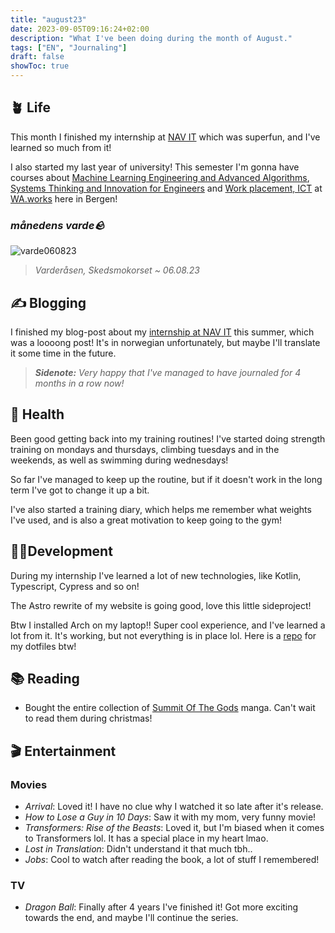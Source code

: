 ```yaml
---
title: "august23"
date: 2023-09-05T09:16:24+02:00
description: "What I've been doing during the month of August."
tags: ["EN", "Journaling"]
draft: false
showToc: true
---
```

## 🪴 Life
This month I finished my internship at [NAV IT](https://detsomebetyrnoe.no) which was superfun, and I've learned so much from it!

I also started my last year of university! This semester I'm gonna have courses about [Machine Learning Engineering and Advanced Algorithms](https://www.hvl.no/en/studies-at-hvl/study-programmes/courses/DAT158), [Systems Thinking and Innovation for Engineers](https://www.hvl.no/studier/studieprogram/emne/ING303) and [Work placement, ICT](https://www.hvl.no/en/studies-at-hvl/study-programmes/courses/DAT156) at [WA.works](https://wa.works/) here in Bergen! 

### _månedens varde🪨_
![varde060823](/img/journaling/varder/varde060823.jpg)
> *Varderåsen, Skedsmokorset ~ 06.08.23*

## ✍️ Blogging
I finished my blog-post about my [internship at NAV IT](https://kjelsrud.dev/blog-posts/life/nav23/) this summer, which was a loooong post! It's in norwegian unfortunately, but maybe I'll translate it some time in the future.
> ***Sidenote:** Very happy that I've managed to have journaled for 4 months in a row now!*

## 💪 Health
Been good getting back into my training routines! I've started doing strength training on mondays and thursdays, climbing tuesdays and in the weekends, as well as swimming during wednesdays!

So far I've managed to keep up the routine, but if it doesn't work in the long term I've got to change it up a bit.  

I've also started a training diary, which helps me remember what weights I've used, and is also a great motivation to keep going to the gym!

## 👨‍💻Development
During my internship I've learned a lot of new technologies, like Kotlin, Typescript, Cypress and so on!

The Astro rewrite of my website is going good, love this little sideproject!

Btw I installed Arch on my laptop!! Super cool experience, and I've learned a lot from it. It's working, but not everything is in place lol. Here is a [repo](https://github.com/SindreKjelsrud/dotfiles) for my dotfiles btw!

## 📚 Reading
- Bought the entire collection of [Summit Of The Gods](https://www.ark.no/produkt/boker/skjonnlitteratur/summit-of-the-gods-vol1-9788496427877) manga. Can't wait to read them during christmas!

## 🎬 Entertainment
### Movies
- *Arrival*: Loved it! I have no clue why I watched it so late after it's release.
- *How to Lose a Guy in 10 Days*: Saw it with my mom, very funny movie!
- *Transformers: Rise of the Beasts*: Loved it, but I'm biased when it comes to Transformers lol. It has a special place in my heart lmao.
- *Lost in Translation*: Didn't understand it that much tbh..
- *Jobs*: Cool to watch after reading the book, a lot of stuff I remembered!

### TV
- *Dragon Ball*: Finally after 4 years I've finished it! Got more exciting towards the end, and maybe I'll continue the series.